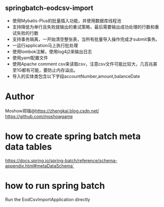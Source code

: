 springbatch-eodcsv-import
----
- 使用Mybatis-Plus的批量插入功能，并使用数据库线程池 
- 支持降低为单行且失败就输出的重试策略，最后需要输出成功处理的行数和重试失败的行数 
- 支持事务隔离，一开始清空整张表，当所有批量导入操作完成才submit事务。 
- 一运行application马上执行批处理
- 使用lombok注解，使用log4j2来输出日志 
- 使用yaml配置文件 
- 使用Apache comment csv来读取csv，注意csv文件可能比较大，几百兆甚至1G都有可能，要防止内存溢出。
- 导入的实体类包含以下字段accountNumber,amount,balanceDate

# Author
Moshow郑锴@https://zhengkai.blog.csdn.net/ https://github.com/moshowgame

# how to create spring batch meta data tables
https://docs.spring.io/spring-batch/reference/schema-appendix.html#metaDataSchema`

# how to run spring batch
Run the EodCsvImportApplication directly

